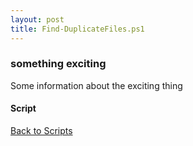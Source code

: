 ```yaml
---
layout: post
title: Find-DuplicateFiles.ps1
---
```


### something exciting

Some information about the exciting thing

#### Script

<script async src="https://gist-it.appspot.com/github.com/BanterBoy/scripts-blog/blob/master/PowerShell/scripts/fileManagement/Find-DuplicateFiles.ps1" crossorigin="anonymous"></script>

<a href="/menu/_pages/scripts.html">Back to Scripts</a>
